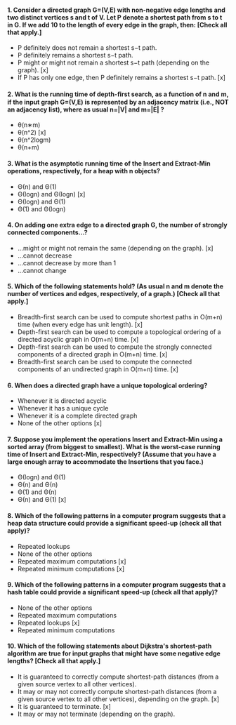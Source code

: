 #### 1. Consider a directed graph G=(V,E) with non-negative edge lengths and two distinct vertices s and t of V. Let P denote a shortest path from s to t in G. If we add 10 to the length of every edge in the graph, then: [Check all that apply.]
- P definitely does not remain a shortest s−t path.
- P definitely remains a shortest s−t path.
- P might or might not remain a shortest s−t path (depending on the graph). [x]
- If P has only one edge, then P definitely remains a shortest s−t path. [x]

#### 2. What is the running time of depth-ﬁrst search, as a function of n and m, if the input graph G=(V,E) is represented by an adjacency matrix (i.e., NOT an adjacency list), where as usual n=|V| and m=|E| ?
- θ(n∗m)
- θ(n^2) [x]
- θ(n^2logm)
- θ(n+m)

#### 3. What is the asymptotic running time of the Insert and Extract-Min operations, respectively, for a heap with n objects?
- Θ(n) and Θ(1)
- Θ(logn) and Θ(logn) [x]
- Θ(logn) and Θ(1)
- Θ(1) and Θ(logn)

#### 4. On adding one extra edge to a directed graph G, the number of strongly connected components...?
- ...might or might not remain the same (depending on the graph). [x]
- ...cannot decrease
- ...cannot decrease by more than 1
- ...cannot change

#### 5. Which of the following statements hold? (As usual n and m denote the number of vertices and edges, respectively, of a graph.) [Check all that apply.]
- Breadth-first search can be used to compute shortest paths in O(m+n) time (when every edge has unit length). [x]
- Depth-first search can be used to compute a topological ordering of a directed acyclic graph in O(m+n) time. [x]
- Depth-first search can be used to compute the strongly connected components of a directed graph in O(m+n) time. [x]
- Breadth-first search can be used to compute the connected components of an undirected graph in O(m+n) time. [x]

#### 6. When does a directed graph have a unique topological ordering?
- Whenever it is directed acyclic
- Whenever it has a unique cycle
- Whenever it is a complete directed graph
- None of the other options [x]

#### 7. Suppose you implement the operations Insert and Extract-Min using a sorted array (from biggest to smallest). What is the worst-case running time of Insert and Extract-Min, respectively? (Assume that you have a large enough array to accommodate the Insertions that you face.)
- Θ(logn) and Θ(1)
- Θ(n) and Θ(n)
- Θ(1) and Θ(n)
- Θ(n) and Θ(1) [x]

#### 8. Which of the following patterns in a computer program suggests that a heap data structure could provide a significant speed-up (check all that apply)?
- Repeated lookups
- None of the other options
- Repeated maximum computations [x]
- Repeated minimum computations [x]

#### 9. Which of the following patterns in a computer program suggests that a hash table could provide a significant speed-up (check all that apply)?
- None of the other options
- Repeated maximum computations
- Repeated lookups [x]
- Repeated minimum computations

#### 10. Which of the following statements about Dijkstra's shortest-path algorithm are true for input graphs that might have some negative edge lengths? [Check all that apply.]
- It is guaranteed to correctly compute shortest-path distances (from a given source vertex to all other vertices).
- It may or may not correctly compute shortest-path distances (from a given source vertex to all other vertices), depending on the graph. [x]
- It is guaranteed to terminate. [x]
- It may or may not terminate (depending on the graph).
